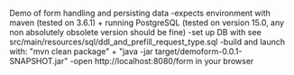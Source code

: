 Demo of form handling and persisting data
-expects environment with maven (tested on 3.6.1) + running PostgreSQL (tested on version 15.0, any non absolutely obsolete version should be fine)
-set up DB with see src/main/resources/sql/ddl_and_prefill_request_type.sql
-build and launch with: "mvn clean package" +  "java -jar  target/demoform-0.0.1-SNAPSHOT.jar"
-open http://localhost:8080/form in your browser